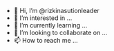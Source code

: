 - 👋 Hi, I’m @rizkinasutionleader
- 👀 I’m interested in ...
- 🌱 I’m currently learning ...
- 💞️ I’m looking to collaborate on ...
- 📫 How to reach me ...

<!---
rizkinasutionleader/rizkinasutionleader is a ✨ special ✨ repository because its `README.md` (this file) appears on your GitHub profile.
You can click the Preview link to take a look at your changes.
--->

